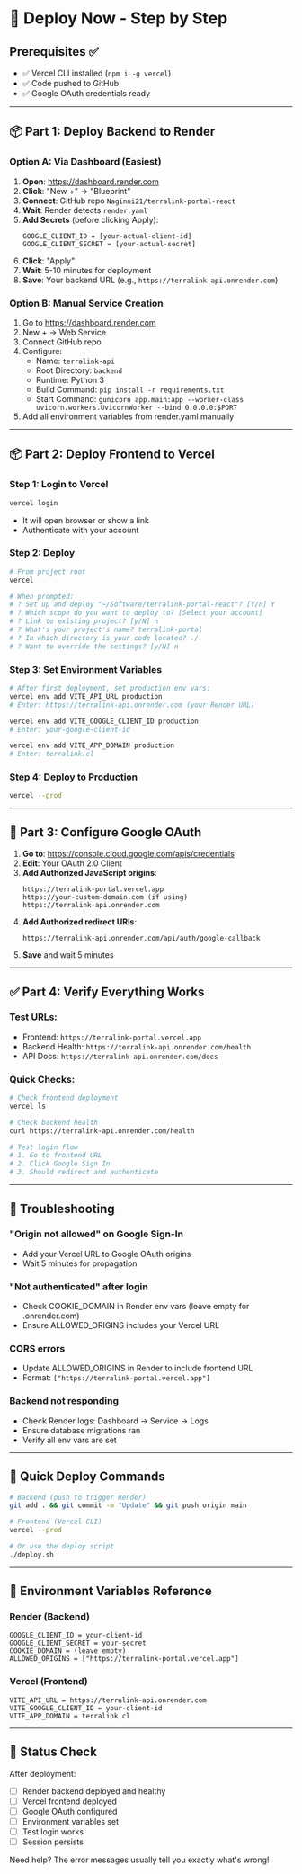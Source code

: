 # 🚀 Deploy Now - Step by Step

## Prerequisites ✅
- ✅ Vercel CLI installed (`npm i -g vercel`)
- ✅ Code pushed to GitHub
- ✅ Google OAuth credentials ready

---

## 📦 Part 1: Deploy Backend to Render

### Option A: Via Dashboard (Easiest)
1. **Open**: https://dashboard.render.com
2. **Click**: "New +" → "Blueprint"
3. **Connect**: GitHub repo `Naginni21/terralink-portal-react`
4. **Wait**: Render detects `render.yaml`
5. **Add Secrets** (before clicking Apply):
   ```
   GOOGLE_CLIENT_ID = [your-actual-client-id]
   GOOGLE_CLIENT_SECRET = [your-actual-secret]
   ```
6. **Click**: "Apply"
7. **Wait**: 5-10 minutes for deployment
8. **Save**: Your backend URL (e.g., `https://terralink-api.onrender.com`)

### Option B: Manual Service Creation
1. Go to https://dashboard.render.com
2. New + → Web Service
3. Connect GitHub repo
4. Configure:
   - Name: `terralink-api`
   - Root Directory: `backend`
   - Runtime: Python 3
   - Build Command: `pip install -r requirements.txt`
   - Start Command: `gunicorn app.main:app --worker-class uvicorn.workers.UvicornWorker --bind 0.0.0.0:$PORT`
5. Add all environment variables from render.yaml manually

---

## 📦 Part 2: Deploy Frontend to Vercel

### Step 1: Login to Vercel
```bash
vercel login
```
- It will open browser or show a link
- Authenticate with your account

### Step 2: Deploy
```bash
# From project root
vercel

# When prompted:
# ? Set up and deploy "~/Software/terralink-portal-react"? [Y/n] Y
# ? Which scope do you want to deploy to? [Select your account]
# ? Link to existing project? [y/N] n
# ? What's your project's name? terralink-portal
# ? In which directory is your code located? ./
# ? Want to override the settings? [y/N] n
```

### Step 3: Set Environment Variables
```bash
# After first deployment, set production env vars:
vercel env add VITE_API_URL production
# Enter: https://terralink-api.onrender.com (your Render URL)

vercel env add VITE_GOOGLE_CLIENT_ID production
# Enter: your-google-client-id

vercel env add VITE_APP_DOMAIN production
# Enter: terralink.cl
```

### Step 4: Deploy to Production
```bash
vercel --prod
```

---

## 🔧 Part 3: Configure Google OAuth

1. **Go to**: https://console.cloud.google.com/apis/credentials
2. **Edit**: Your OAuth 2.0 Client
3. **Add Authorized JavaScript origins**:
   ```
   https://terralink-portal.vercel.app
   https://your-custom-domain.com (if using)
   https://terralink-api.onrender.com
   ```
4. **Add Authorized redirect URIs**:
   ```
   https://terralink-api.onrender.com/api/auth/google-callback
   ```
5. **Save** and wait 5 minutes

---

## ✅ Part 4: Verify Everything Works

### Test URLs:
- Frontend: `https://terralink-portal.vercel.app`
- Backend Health: `https://terralink-api.onrender.com/health`
- API Docs: `https://terralink-api.onrender.com/docs`

### Quick Checks:
```bash
# Check frontend deployment
vercel ls

# Check backend health
curl https://terralink-api.onrender.com/health

# Test login flow
# 1. Go to frontend URL
# 2. Click Google Sign In
# 3. Should redirect and authenticate
```

---

## 🐛 Troubleshooting

### "Origin not allowed" on Google Sign-In
- Add your Vercel URL to Google OAuth origins
- Wait 5 minutes for propagation

### "Not authenticated" after login
- Check COOKIE_DOMAIN in Render env vars (leave empty for .onrender.com)
- Ensure ALLOWED_ORIGINS includes your Vercel URL

### CORS errors
- Update ALLOWED_ORIGINS in Render to include frontend URL
- Format: `["https://terralink-portal.vercel.app"]`

### Backend not responding
- Check Render logs: Dashboard → Service → Logs
- Ensure database migrations ran
- Verify all env vars are set

---

## 🎯 Quick Deploy Commands

```bash
# Backend (push to trigger Render)
git add . && git commit -m "Update" && git push origin main

# Frontend (Vercel CLI)
vercel --prod

# Or use the deploy script
./deploy.sh
```

---

## 📝 Environment Variables Reference

### Render (Backend)
```
GOOGLE_CLIENT_ID = your-client-id
GOOGLE_CLIENT_SECRET = your-secret
COOKIE_DOMAIN = (leave empty)
ALLOWED_ORIGINS = ["https://terralink-portal.vercel.app"]
```

### Vercel (Frontend)
```
VITE_API_URL = https://terralink-api.onrender.com
VITE_GOOGLE_CLIENT_ID = your-client-id
VITE_APP_DOMAIN = terralink.cl
```

---

## 🚦 Status Check

After deployment:
- [ ] Render backend deployed and healthy
- [ ] Vercel frontend deployed
- [ ] Google OAuth configured
- [ ] Environment variables set
- [ ] Test login works
- [ ] Session persists

Need help? The error messages usually tell you exactly what's wrong!